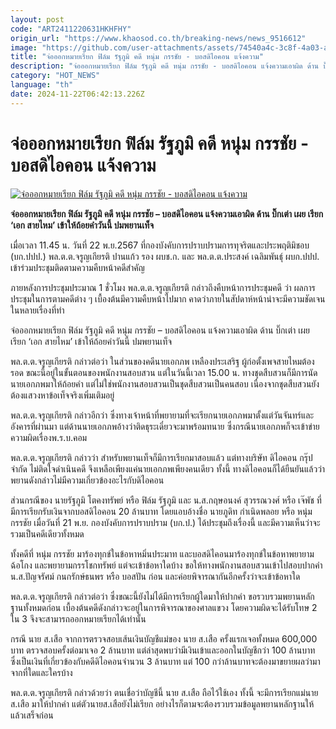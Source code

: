 ```yaml
---
layout: post
code: "ART2411220631HKHFHY"
origin_url: "https://www.khaosod.co.th/breaking-news/news_9516612"
image: "https://github.com/user-attachments/assets/74540a4c-3c8f-4a03-af84-0019d5108e93"
title: "จ่อออกหมายเรียก ฟิล์ม รัฐภูมิ คดี หนุ่ม กรรชัย - บอสดิไอคอน แจ้งความ"
description: "จ่อออกหมายเรียก ฟิล์ม รัฐภูมิ คดี หนุ่ม กรรชัย - บอสดิไอคอน แจ้งความเอาผิด ด้าน บิ๊กเต่า เผย เรียก 'เอก สายไหม' เข้าให้ถ้อยคำวันนี้ ปมพยานเท็จ"
category: "HOT_NEWS"
language: "th"
date: 2024-11-22T06:42:13.226Z
---
```


# จ่อออกหมายเรียก ฟิล์ม รัฐภูมิ คดี หนุ่ม กรรชัย - บอสดิไอคอน แจ้งความ

[![จ่อออกหมายเรียก ฟิล์ม รัฐภูมิ คดี หนุ่ม กรรชัย - บอสดิไอคอน แจ้งความ](https://www.khaosod.co.th/wpapp/uploads/2024/11/Film-Ratthapoom.jpg "จ่อออกหมายเรียก ฟิล์ม รัฐภูมิ คดี หนุ่ม กรรชัย - บอสดิไอคอน แจ้งความ")](https://www.khaosod.co.th/wpapp/uploads/2024/11/Film-Ratthapoom.jpg)

**จ่อออกหมายเรียก ฟิล์ม รัฐภูมิ คดี หนุ่ม กรรชัย – บอสดิไอคอน แจ้งความเอาผิด ด้าน บิ๊กเต่า เผย เรียก ‘เอก สายไหม’ เข้าให้ถ้อยคำวันนี้ ปมพยานเท็จ**

เมื่อเวลา 11.45 น. วันที่ 22 พ.ย.2567 ที่กองบังคับการปราบปรามการทุจริตและประพฤติมิชอบ (บก.ปปป.) พล.ต.ต.จรูญเกียรติ ปานแก้ว รอง ผบช.ก. และ พล.ต.ต.ประสงค์ เฉลิมพันธุ์ ผบก.ปปป. เข้าร่วมประชุมติดตามความคืบหน้าคดีสำคัญ

ภายหลังการประชุมประมาณ 1 ชั่วโมง พล.ต.ต.จรูญเกียรติ กล่าวถึงคืบหน้าการประชุมคดี ว่า ผลการประชุมในการตามคดีต่าง ๆ เบื้องต้นมีความคืบหน้าไปมาก คาดว่าภายในสัปดาห์หน้าน่าจะมีความชัดเจนในหลายเรื่องที่ทำ

จ่อออกหมายเรียก ฟิล์ม รัฐภูมิ คดี หนุ่ม กรรชัย – บอสดิไอคอน แจ้งความเอาผิด ด้าน บิ๊กเต่า เผย เรียก ‘เอก สายไหม’ เข้าให้ถ้อยคำวันนี้ ปมพยานเท็จ

พล.ต.ต.จรูญเกียรติ กล่าวต่อว่า ในส่วนของคดีนายเอกภพ เหลืองประเสริฐ ผู้ก่อตั้งเพจสายไหมต้องรอด ขณะนี้อยู่ในขั้นตอนของพนักงานสอบสวน แต่ในวันนี้เวลา 15.00 น. ทางชุดสืบสวนก็มีการนัดนายเอกภพมาให้ถ้อยคำ แต่ไม่ใช่พนักงานสอบสวนเป็นชุดสืบสวนเป็นคนสอบ เนื่องจากชุดสืบสวนยังต้องแสวงหาข้อเท็จจริงเพิ่มเติมอยู่

พล.ต.ต.จรูญเกียรติ กล่าวอีกว่า ซึ่งทางเจ้าหน้าที่พยายามที่จะเรียกนายเอกภพมาตั้งแต่วันจันทร์และอังคารที่ผ่านมา แต่ด้านนายเอกภพอ้างว่าติดธุระเดี๋ยวจะมาพร้อมทนาย ซึ่งกรณีนายเอกภพก็จะเข้าข่ายความผิดเรื่องพ.ร.บ.คอม

พล.ต.ต.จรูญเกียรติ กล่าวว่า สำหรับพยานเท็จก็มีการเรียกมาสอบแล้ว แต่ทางบริษัท ดิไอคอน กรุ๊ป จำกัด ไม่ติดใจดำเนินคดี จึงเหลือเพียงแค่นายเอกภพเพียงคนเดียว ทั้งนี้ ทางดิไอคอนก็ได้ยืนยันแล้วว่าพยานดังกล่าวไม่มีความเกี่ยวข้องอะไรกับดิไอคอน

ส่วนกรณีของ นายรัฐภูมิ โตคงทรัพย์ หรือ ฟิล์ม รัฐภูมิ และ น.ส.กฤษอนงค์ สุวรรณวงศ์ หรือ เจ๊พัช ที่มีการเรียกรับเงินจากบอสดิไอคอน 20 ล้านบาท โดยแอบอ้างชื่อ นายภูดิท กำเนิดพลอย หรือ หนุ่ม กรรชัย เมื่อวันที่ 21 พ.ย. กองบังคับการปราบปราม (บก.ป.) ได้ประชุมถึงเรื่องนี้ และมีความเห็นว่าจะรวมเป็นคดีเดียวทั้งหมด

ทั้งคดีที่ หนุ่ม กรรชัย มาร้องทุกข์ในข้อหาหมิ่นประมาท และบอสดิไคอนมาร้องทุกข์ในข้อหาพยายามฉ้อโกง และพยายามกรรโชกทรัพย์ แต่จะเข้าข้อหาใดบ้าง ขอให้ทางพนักงานสอบสวนเข้าไปสอบปากคำ น.ส.ปัญจรัศม์ กนกรักษ์ธนพร หรือ บอสปัน ก่อน และค่อยพิจารณากันอีกครั้งว่าจะเข้าข้อหาใด

พล.ต.ต.จรูญเกียรติ กล่าวต่อว่า ซึ่งขณะนี้ยังไม่ได้มีการเรียกผู้ใดมาให้ปากคำ ขอรวบรวมพยานหลักฐานทั้งหมดก่อน เบื้องต้นคดีดังกล่าวจะอยู่ในการพิจารณาของศาลแขวง โดยความผิดจะได้รับโทษ 2 ใน 3 จึงจะสามารถออกหมายเรียกได้เท่านั้น

กรณี นาย ส.เสือ จากการตรวจสอบเส้นเงินบัญชีแม่ของ นาย ส.เสือ ครั้งแรกเจอทั้งหมด 600,000 บาท ตรวจสอบครั้งต่อมาเจอ 2 ล้านบาท แต่ล่าสุดพบว่ามีเงินเข้าและออกในบัญชีกว่า 100 ล้านบาท ซึ่งเป็นเงินที่เกี่ยวข้องกับคดีดิไอคอนจำนวน 3 ล้านบาท แต่ 100 กว่าล้านบาทจะต้องมาขยายผลว่ามาจากที่ใดและใครบ้าง

พล.ต.ต.จรูญเกียรติ กล่าวด้วยว่า ตนเชื่อว่าบัญชีนี้ นาย ส.เสือ ถือไว้ใช้เอง ทั้งนี้ จะมีการเรียกแม่นายส.เสือ มาให้ปากคำ แต่ตัวนายส.เสือยังไม่เรียก อย่างไรก็ตามจะต้องรวบรวมข้อมูลพยานหลักฐานให้แล้วเสร็จก่อน